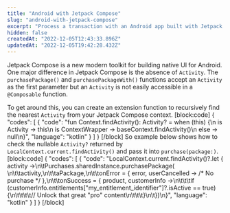 ```yaml
---
title: "Android with Jetpack Compose"
slug: "android-with-jetpack-compose"
excerpt: "Process a transaction with an Android app built with Jetpack Compose"
hidden: false
createdAt: "2022-12-05T12:43:33.896Z"
updatedAt: "2022-12-05T19:42:28.432Z"
---
```

Jetpack Compose is a new modern toolkit for building native UI for Android. One major difference in Jetpack Compose is the absence of `Activity`.  The `purchasePackage()` and `purchasePackageWith()` functions accept an `Activity` as the first parameter but an `Activity` is not easily accessible in a `@Composable` function.

To get around this, you can create an extension function to recursively find the nearest `Activity` from your Jetpack Compose context.
[block:code]
{
  "codes": [
    {
      "code": "fun Context.findActivity(): Activity? = when (this) {\n    is Activity -> this\n    is ContextWrapper -> baseContext.findActivity()\n    else -> null\n}",
      "language": "kotlin"
    }
  ]
}
[/block]
So example below shows how to check the nullable `Activity?` returned by `LocalContext.current.findActivity()` and pass it into `purchase(package:)`.
[block:code]
{
  "codes": [
    {
      "code": "LocalContext.current.findActivity()?.let { activity ->\n\tPurchases.sharedInstance.purchasePackage( \n\t\tactivity,\n\t\taPackage,\n\t\tonError = { error, userCancelled -> /* No purchase */ },\n\t\tonSuccess = { product, customerInfo ->\n\t\t\tif (customerInfo.entitlements[\"my_entitlement_identifier\"]?.isActive == true) {\n\t\t\t\t// Unlock that great \"pro\" content\n\t\t\t}\n\t})\n}",
      "language": "kotlin"
    }
  ]
}
[/block]